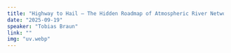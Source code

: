 ```yaml
---
title: "Highway to Hail – The Hidden Roadmap of Atmospheric River Networks and their Impacts on the Ground"
date: "2025-09-19"
speaker: "Tobias Braun"
link: ""
img: "uv.webp"
---
```

